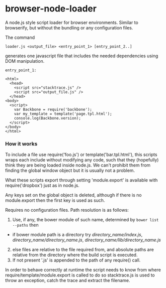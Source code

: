 browser-node-loader
====================

A node.js style script loader for browser environments. Similar to browserify,
but without the bundling or any configuration files.

The command

    loader.js <output_file> <entry_point_1> [entry_point_2..]

generates one javascript file that includes the needed dependencies using DOM manipulation. 

`entry_point_1:`

    <html>
      <head>
        <script src="stacktrace.js" />
        <script src="output_file.js" />
      </head>
    <body>
      <script>
        var Backbone = require('backbone');
        var my_template = template('page.tpl.html');
        console.log(Backbone.version);
      </script>
    </body>
    </html>

### How it works

To include a file use require('foo.js') or template('bar.tpl.html'), this scripts wraps 
each include without modifying any code, such that they (hopefully) think they are being 
loaded inside node.js. We can't prohibit them from finding the global window object but it 
is usually not a problem.

What these scripts export through setting 'module.export' is available with require('dropbox') 
just as in node.js. 

Any keys set on the global object is deleted, although if there is no module.export then the 
first key is used as such.

Requires no configuration files. Path resolution is as follows:

1. Use, if any, the bower module of such name, determined by `bower list --paths` then
  * if bower module path is a directory try *directory_name/index.js*, *directory_name/directory_name.js*, *directory_name/lib/directory_name.js*
2. else files are relative to the file required from, and absolute paths are relative from the directory where 
   the build script is executed.
3. If not present '.js' is appended to the path of any require() call.

In order to behave correctly at runtime the script needs to know from where require/template/module.export is called 
to do so stacktrace.js is used to throw an exception, catch the trace and extract the filename.
